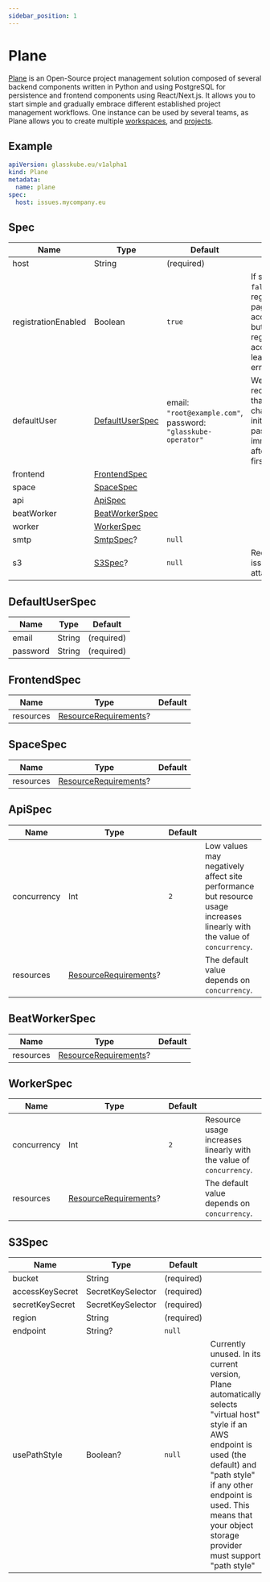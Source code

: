 ```yaml
---
sidebar_position: 1
---
```


# Plane

[Plane](https://plane.so/) is an Open-Source project management solution composed of several backend components written in Python and using PostgreSQL for persistence and frontend components using React/Next.js.
It allows you to start simple and gradually embrace different established project management workflows.
One instance can be used by several teams, as Plane allows you to create multiple [workspaces](https://docs.plane.so/workspaces), and [projects](https://docs.plane.so/projects).

## Example

```yaml plane.yaml
apiVersion: glasskube.eu/v1alpha1
kind: Plane
metadata:
  name: plane
spec:
  host: issues.mycompany.eu
```

## Spec

| Name                | Type                                | Default                                                       |                                                                                                                    |
|---------------------|-------------------------------------|---------------------------------------------------------------|--------------------------------------------------------------------------------------------------------------------|
| host                | String                              | (required)                                                    |                                                                                                                    |
| registrationEnabled | Boolean                             | `true`                                                        | If set to `false`, the registration page is still accessible, but trying to register an account leads to an error. |
| defaultUser         | [DefaultUserSpec](#defaultuserspec) | email: `"root@example.com"`, password: `"glasskube-operator"` | We strongly recommend that you change the initial user password immediately after you first sign in.               |
| frontend            | [FrontendSpec](#frontendspec)       |                                                               |                                                                                                                    |
| space               | [SpaceSpec](#spacespec)             |                                                               |                                                                                                                    |
| api                 | [ApiSpec](#apispec)                 |                                                               |                                                                                                                    |
| beatWorker          | [BeatWorkerSpec](#beatworkerspec)   |                                                               |                                                                                                                    |
| worker              | [WorkerSpec](#workerspec)           |                                                               |                                                                                                                    |
| smtp                | [SmtpSpec](./../common/smtp/)?      | `null`                                                        |                                                                                                                    |
| s3                  | [S3Spec](#s3spec)?                  | `null`                                                        | Required for issue attachments.                                                                                    |

## DefaultUserSpec

| Name     | Type   | Default    |
|----------|--------|------------|
| email    | String | (required) |
| password | String | (required) |

## FrontendSpec

| Name      | Type                                                                                                    | Default |
|-----------|---------------------------------------------------------------------------------------------------------|---------|
| resources | [ResourceRequirements](https://kubernetes.io/docs/concepts/configuration/manage-resources-containers/)? |         |

## SpaceSpec

| Name      | Type                                                                                                    | Default |
|-----------|---------------------------------------------------------------------------------------------------------|---------|
| resources | [ResourceRequirements](https://kubernetes.io/docs/concepts/configuration/manage-resources-containers/)? |         |

## ApiSpec

| Name        | Type                                                                                                    | Default |                                                                                                                          |
|-------------|---------------------------------------------------------------------------------------------------------|---------|--------------------------------------------------------------------------------------------------------------------------|
| concurrency | Int                                                                                                     | `2`     | Low values may negatively affect site performance but resource usage increases linearly with the value of `concurrency`. |
| resources   | [ResourceRequirements](https://kubernetes.io/docs/concepts/configuration/manage-resources-containers/)? |         | The default value depends on `concurrency`.                                                                              |

## BeatWorkerSpec

| Name      | Type                                                                                                    | Default |
|-----------|---------------------------------------------------------------------------------------------------------|---------|
| resources | [ResourceRequirements](https://kubernetes.io/docs/concepts/configuration/manage-resources-containers/)? |         |

## WorkerSpec

| Name        | Type                                                                                                    | Default |                                                                    |
|-------------|---------------------------------------------------------------------------------------------------------|---------|--------------------------------------------------------------------|
| concurrency | Int                                                                                                     | `2`     | Resource usage increases linearly with the value of `concurrency`. |
| resources   | [ResourceRequirements](https://kubernetes.io/docs/concepts/configuration/manage-resources-containers/)? |         | The default value depends on `concurrency`.                        |

## S3Spec

| Name            | Type              | Default    |                                                                                                                                                                                                                                                            |
|-----------------|-------------------|------------|------------------------------------------------------------------------------------------------------------------------------------------------------------------------------------------------------------------------------------------------------------|
| bucket          | String            | (required) |                                                                                                                                                                                                                                                            |
| accessKeySecret | SecretKeySelector | (required) |                                                                                                                                                                                                                                                            |
| secretKeySecret | SecretKeySelector | (required) |                                                                                                                                                                                                                                                            |
| region          | String            | (required) |                                                                                                                                                                                                                                                            |
| endpoint        | String?           | `null`     |                                                                                                                                                                                                                                                            |
| usePathStyle    | Boolean?          | `null`     | Currently unused. In its current version, Plane automatically selects "virtual host" style if an AWS endpoint is used (the default) and "path style" if any other endpoint is used. This means that your object storage provider must support "path style" |
